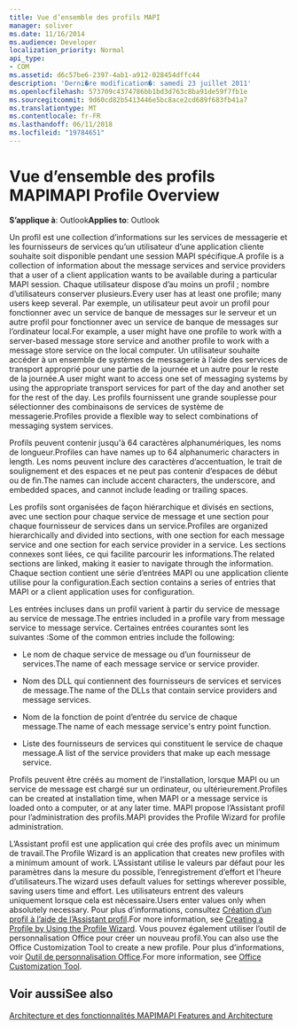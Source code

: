 ```yaml
---
title: Vue d’ensemble des profils MAPI
manager: soliver
ms.date: 11/16/2014
ms.audience: Developer
localization_priority: Normal
api_type:
- COM
ms.assetid: d6c57be6-2397-4ab1-a912-028454dffc44
description: 'Derni�re modification�: samedi 23 juillet 2011'
ms.openlocfilehash: 573709c4374786bb1bd3d763c8ba91de59f7fb1e
ms.sourcegitcommit: 9d60cd82b5413446e5bc8ace2cd689f683fb41a7
ms.translationtype: MT
ms.contentlocale: fr-FR
ms.lasthandoff: 06/11/2018
ms.locfileid: "19784651"
---
```

# <a name="mapi-profile-overview"></a><span data-ttu-id="7df21-103">Vue d’ensemble des profils MAPI</span><span class="sxs-lookup"><span data-stu-id="7df21-103">MAPI Profile Overview</span></span>

  
  
<span data-ttu-id="7df21-104">**S’applique à**: Outlook</span><span class="sxs-lookup"><span data-stu-id="7df21-104">**Applies to**: Outlook</span></span> 
  
<span data-ttu-id="7df21-105">Un profil est une collection d’informations sur les services de messagerie et les fournisseurs de services qu’un utilisateur d’une application cliente souhaite soit disponible pendant une session MAPI spécifique.</span><span class="sxs-lookup"><span data-stu-id="7df21-105">A profile is a collection of information about the message services and service providers that a user of a client application wants to be available during a particular MAPI session.</span></span> <span data-ttu-id="7df21-106">Chaque utilisateur dispose d’au moins un profil ; nombre d’utilisateurs conserver plusieurs.</span><span class="sxs-lookup"><span data-stu-id="7df21-106">Every user has at least one profile; many users keep several.</span></span> <span data-ttu-id="7df21-107">Par exemple, un utilisateur peut avoir un profil pour fonctionner avec un service de banque de messages sur le serveur et un autre profil pour fonctionner avec un service de banque de messages sur l’ordinateur local.</span><span class="sxs-lookup"><span data-stu-id="7df21-107">For example, a user might have one profile to work with a server-based message store service and another profile to work with a message store service on the local computer.</span></span> <span data-ttu-id="7df21-108">Un utilisateur souhaite accéder à un ensemble de systèmes de messagerie à l’aide des services de transport approprié pour une partie de la journée et un autre pour le reste de la journée.</span><span class="sxs-lookup"><span data-stu-id="7df21-108">A user might want to access one set of messaging systems by using the appropriate transport services for part of the day and another set for the rest of the day.</span></span> <span data-ttu-id="7df21-109">Les profils fournissent une grande souplesse pour sélectionner des combinaisons de services de système de messagerie.</span><span class="sxs-lookup"><span data-stu-id="7df21-109">Profiles provide a flexible way to select combinations of messaging system services.</span></span> 
  
<span data-ttu-id="7df21-110">Profils peuvent contenir jusqu'à 64 caractères alphanumériques, les noms de longueur.</span><span class="sxs-lookup"><span data-stu-id="7df21-110">Profiles can have names up to 64 alphanumeric characters in length.</span></span> <span data-ttu-id="7df21-111">Les noms peuvent inclure des caractères d’accentuation, le trait de soulignement et des espaces et ne peut pas contenir d’espaces de début ou de fin.</span><span class="sxs-lookup"><span data-stu-id="7df21-111">The names can include accent characters, the underscore, and embedded spaces, and cannot include leading or trailing spaces.</span></span> 
  
<span data-ttu-id="7df21-112">Les profils sont organisées de façon hiérarchique et divisés en sections, avec une section pour chaque service de message et une section pour chaque fournisseur de services dans un service.</span><span class="sxs-lookup"><span data-stu-id="7df21-112">Profiles are organized hierarchically and divided into sections, with one section for each message service and one section for each service provider in a service.</span></span> <span data-ttu-id="7df21-113">Les sections connexes sont liées, ce qui facilite parcourir les informations.</span><span class="sxs-lookup"><span data-stu-id="7df21-113">The related sections are linked, making it easier to navigate through the information.</span></span> <span data-ttu-id="7df21-114">Chaque section contient une série d’entrées MAPI ou une application cliente utilise pour la configuration.</span><span class="sxs-lookup"><span data-stu-id="7df21-114">Each section contains a series of entries that MAPI or a client application uses for configuration.</span></span>
  
<span data-ttu-id="7df21-115">Les entrées incluses dans un profil varient à partir du service de message au service de message.</span><span class="sxs-lookup"><span data-stu-id="7df21-115">The entries included in a profile vary from message service to message service.</span></span> <span data-ttu-id="7df21-116">Certaines entrées courantes sont les suivantes :</span><span class="sxs-lookup"><span data-stu-id="7df21-116">Some of the common entries include the following:</span></span>
  
- <span data-ttu-id="7df21-117">Le nom de chaque service de message ou d’un fournisseur de services.</span><span class="sxs-lookup"><span data-stu-id="7df21-117">The name of each message service or service provider.</span></span>
    
- <span data-ttu-id="7df21-118">Nom des DLL qui contiennent des fournisseurs de services et services de message.</span><span class="sxs-lookup"><span data-stu-id="7df21-118">The name of the DLLs that contain service providers and message services.</span></span>
    
- <span data-ttu-id="7df21-119">Nom de la fonction de point d’entrée du service de chaque message.</span><span class="sxs-lookup"><span data-stu-id="7df21-119">The name of each message service's entry point function.</span></span>
    
- <span data-ttu-id="7df21-120">Liste des fournisseurs de services qui constituent le service de chaque message.</span><span class="sxs-lookup"><span data-stu-id="7df21-120">A list of the service providers that make up each message service.</span></span>
    
<span data-ttu-id="7df21-121">Profils peuvent être créés au moment de l’installation, lorsque MAPI ou un service de message est chargé sur un ordinateur, ou ultérieurement.</span><span class="sxs-lookup"><span data-stu-id="7df21-121">Profiles can be created at installation time, when MAPI or a message service is loaded onto a computer, or at any later time.</span></span> <span data-ttu-id="7df21-122">MAPI propose l’Assistant profil pour l’administration des profils.</span><span class="sxs-lookup"><span data-stu-id="7df21-122">MAPI provides the Profile Wizard for profile administration.</span></span> 
  
<span data-ttu-id="7df21-123">L’Assistant profil est une application qui crée des profils avec un minimum de travail.</span><span class="sxs-lookup"><span data-stu-id="7df21-123">The Profile Wizard is an application that creates new profiles with a minimum amount of work.</span></span> <span data-ttu-id="7df21-124">L’Assistant utilise le valeurs par défaut pour les paramètres dans la mesure du possible, l’enregistrement d’effort et l’heure d’utilisateurs.</span><span class="sxs-lookup"><span data-stu-id="7df21-124">The wizard uses default values for settings wherever possible, saving users time and effort.</span></span> <span data-ttu-id="7df21-125">Les utilisateurs entrent des valeurs uniquement lorsque cela est nécessaire.</span><span class="sxs-lookup"><span data-stu-id="7df21-125">Users enter values only when absolutely necessary.</span></span> <span data-ttu-id="7df21-126">Pour plus d’informations, consultez [Création d’un profil à l’aide de l’Assistant profil](creating-a-profile-by-using-the-profile-wizard.md).</span><span class="sxs-lookup"><span data-stu-id="7df21-126">For more information, see [Creating a Profile by Using the Profile Wizard](creating-a-profile-by-using-the-profile-wizard.md).</span></span> <span data-ttu-id="7df21-127">Vous pouvez également utiliser l’outil de personnalisation Office pour créer un nouveau profil.</span><span class="sxs-lookup"><span data-stu-id="7df21-127">You can also use the Office Customization Tool to create a new profile.</span></span> <span data-ttu-id="7df21-128">Pour plus d’informations, voir [Outil de personnalisation Office](http://go.microsoft.com/fwlink/?LinkId=123000).</span><span class="sxs-lookup"><span data-stu-id="7df21-128">For more information, see [Office Customization Tool](http://go.microsoft.com/fwlink/?LinkId=123000).</span></span>
  
## <a name="see-also"></a><span data-ttu-id="7df21-129">Voir aussi</span><span class="sxs-lookup"><span data-stu-id="7df21-129">See also</span></span>



[<span data-ttu-id="7df21-130">Architecture et des fonctionnalités MAPI</span><span class="sxs-lookup"><span data-stu-id="7df21-130">MAPI Features and Architecture</span></span>](mapi-features-and-architecture.md)


